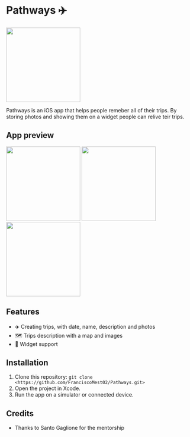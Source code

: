 # Pathways ✈️
<img src="https://github.com/user-attachments/assets/02fb3f6f-76b0-4aec-870e-a65a23da0523" width="200" height="200" />

Pathways is an iOS app that helps people remeber all of their trips. By storing photos and showing them on a widget people can relive teir trips.

## App preview

<img src="https://github.com/user-attachments/assets/2159b01a-ee12-4509-bfb3-5aede32bbeae" width=200 />
<img src="https://github.com/user-attachments/assets/be3b91f5-f7d5-4468-83ba-2cdbe5a64378" width=200 />
<img src="https://github.com/user-attachments/assets/75d174f1-a59c-45c8-bba2-1190e939a99b" width=200 />

## Features
- ✈️ Creating trips, with date, name, description and photos
- 🗺️ Trips description with a map and images
- 📸 Widget support

## Installation
1. Clone this repository: `git clone <https://github.com/FranciscoMest02/Pathways.git>`
2. Open the project in Xcode.
3. Run the app on a simulator or connected device.

## Credits
- Thanks to Santo Gaglione for the mentorship
